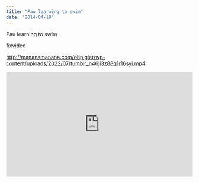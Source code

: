 ```yaml
---
title: "Pau learning to swim"
date: "2014-04-18"
---
```


Pau learning to swim.

fixvideo

http://mananamanana.com/ohpiglet/wp-content/uploads/2022/07/tumblr_n46ji3z88q1r16syi.mp4

<div style="padding:56.34% 0 0 0;position:relative;"><iframe src="https://player.vimeo.com/video/993964935?badge=0&amp;autopause=0&amp;player_id=0&amp;app_id=58479" frameborder="0" allow="autoplay; fullscreen; picture-in-picture; clipboard-write" style="position:absolute;top:0;left:0;width:100%;height:100%;" title="tumblr_n46ji3z88q1r16syi"></iframe></div><script src="https://player.vimeo.com/api/player.js"></script>

